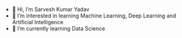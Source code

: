 - 👋 Hi, I’m Sarvesh Kumar Yadav
- 👀 I’m interested in learning Machine Learning, Deep Learning and Artificial Intelligence 
- 🌱 I’m currently learning Data Science

<!---
Sarvesh-Yadav-5201/Sarvesh-Yadav-5201 is a ✨ special ✨ repository because its `README.md` (this file) appears on your GitHub profile.
You can click the Preview link to take a look at your changes.
--->
